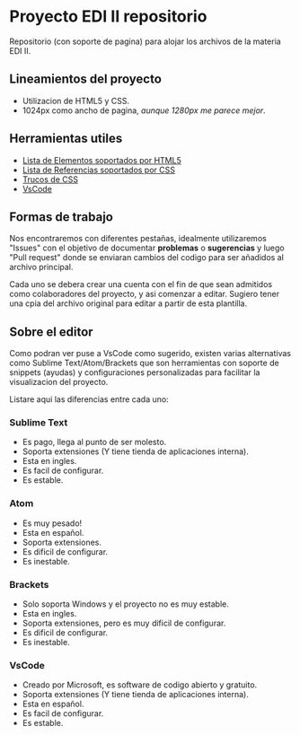 # Proyecto EDI II repositorio

Repositorio (con soporte de pagina) para alojar los archivos de la materia EDI II.

## Lineamientos del proyecto
* Utilizacion de HTML5 y CSS.
* 1024px como ancho de pagina, *aunque 1280px me parece mejor*.

## Herramientas utiles
* [Lista de Elementos soportados por HTML5](https://developer.mozilla.org/es/docs/HTML/HTML5/HTML5_lista_elementos)
* [Lista de Referencias soportados por CSS](https://developer.mozilla.org/es/docs/Web/CSS/Referencia_CSS)
* [Trucos de CSS](https://css-tricks.com/)
* [VsCode](https://code.visualstudio.com/)

## Formas de trabajo

Nos encontraremos con diferentes pestañas, idealmente utilizaremos "Issues" con el objetivo de documentar **problemas** o **sugerencias** y luego "Pull request" donde se enviaran cambios del codigo para ser añadidos al archivo principal.

Cada uno se debera crear una cuenta con el fin de que sean admitidos como colaboradores del proyecto, y asi comenzar a editar. Sugiero tener una cpia del archivo original para editar a partir de esta plantilla.

## Sobre el editor

Como podran ver puse a VsCode como sugerido, existen varias alternativas como Sublime Text/Atom/Brackets que son herramientas con soporte de snippets (ayudas) y configuraciones personalizadas para facilitar la visualizacion del proyecto. 

Listare aqui las diferencias entre cada uno:

### Sublime Text

* Es pago, llega al punto de ser molesto.
* Soporta extensiones (Y tiene tienda de aplicaciones interna).
* Esta en ingles.
* Es facil de configurar.
* Es estable.

### Atom

* Es muy pesado!
* Esta en español.
* Soporta extensiones.
* Es dificil de configurar.
* Es inestable.

### Brackets

* Solo soporta Windows y el proyecto no es muy estable.
* Esta en ingles.
* Soporta extensiones, pero es muy dificil de configurar.
* Es dificil de configurar.
* Es inestable.

### VsCode

* Creado por Microsoft, es software de codigo abierto y gratuito.
* Soporta extensiones (Y tiene tienda de aplicaciones interna).
* Esta en español.
* Es facil de configurar.
* Es estable.
